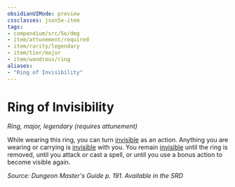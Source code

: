 ```yaml
---
obsidianUIMode: preview
cssclasses: json5e-item
tags:
- compendium/src/5e/dmg
- item/attunement/required
- item/rarity/legendary
- item/tier/major
- item/wondrous/ring
aliases: 
- "Ring of Invisibility"
---
```

# Ring of Invisibility
*Ring, major, legendary (requires attunement)*  


While wearing this ring, you can turn [invisible](Mechanics/Rules/conditions.md#Invisible) as an action. Anything you are wearing or carrying is [invisible](Mechanics/Rules/conditions.md#Invisible) with you. You remain [invisible](Mechanics/Rules/conditions.md#Invisible) until the ring is removed, until you attack or cast a spell, or until you use a bonus action to become visible again.

*Source: Dungeon Master's Guide p. 191. Available in the <span title='Systems Reference Document (5.1)'>SRD</span>*